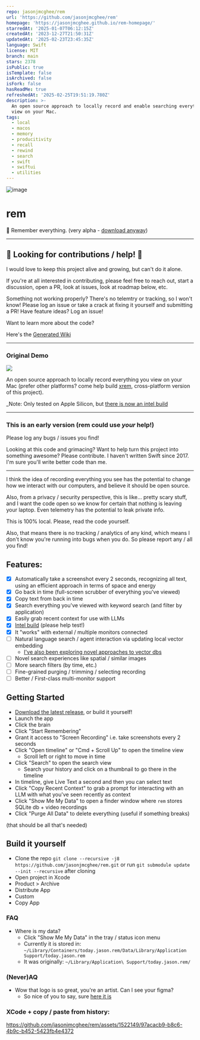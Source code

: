```yaml
---
repo: jasonjmcghee/rem
url: 'https://github.com/jasonjmcghee/rem'
homepage: 'https://jasonjmcghee.github.io/rem-homepage/'
starredAt: '2025-01-07T06:12:15Z'
createdAt: '2023-12-27T21:50:31Z'
updatedAt: '2025-02-23T23:45:35Z'
language: Swift
license: MIT
branch: main
stars: 2378
isPublic: true
isTemplate: false
isArchived: false
isFork: false
hasReadMe: true
refreshedAt: '2025-02-25T19:51:19.780Z'
description: >-
  An open source approach to locally record and enable searching everything you
  view on your Mac.
tags:
  - local
  - macos
  - memory
  - producitivity
  - recall
  - rewind
  - search
  - swift
  - swiftui
  - utilities
---
```


![image](https://github.com/jasonjmcghee/rem/assets/1522149/bc7368dc-90b5-42a3-abba-9d365b368ddb)

# rem

🧠 Remember everything. (very alpha - [download anyway](https://github.com/jasonjmcghee/rem/releases))

---

## 🚨 Looking for contributions / help! 🚨
I would love to keep this project alive and growing, but can't do it alone.

If you're at all interested in contributing, please feel free to reach out, start a discussion, open a PR, look at issues, look at roadmap below, etc.

Something not working properly? There's no telemtry or tracking, so I won't know! Please log an issue or take a crack at fixing it yourself and
submitting a PR! Have feature ideas? Log an issue!

Want to learn more about the code?

Here's the [Generated Wiki](https://wiki.mutable.ai/jasonjmcghee/rem)

---

### Original Demo
<a href="https://www.loom.com/share/091a48b318f04f22bdada62716298948">
  <img style="max-width:300px;" src="https://cdn.loom.com/sessions/thumbnails/091a48b318f04f22bdada62716298948-with-play.gif">
</a>

An open source approach to locally record everything you view on your Mac (prefer other platforms? come help build [xrem](https://github.com/jasonjmcghee/xrem), cross-platform version of this project).

_Note: Only tested on Apple Silicon, but [there is now an intel build](https://github.com/jasonjmcghee/rem/releases)

---

### This is an early version (rem could use _your_ help!)

Please log any bugs / issues you find!

Looking at this code and grimacing? Want to help turn this project into something awesome? Please contribute. I haven't written Swift since 2017. I'm sure you'll write better code than me.

---

I think the idea of recording everything you see has the potential to change how we interact
with our computers, and believe it should be open source.

Also, from a privacy / security perspective, this is like... pretty scary stuff, and I want the code open
so we know for certain that nothing is leaving your laptop. Even telemetry has the potential to
leak private info.

This is 100% local. Please, read the code yourself.

Also, that means there is no tracking / analytics of any kind, which means I don't know you're running into bugs when you do. So please report any / all you find!

## Features:
- [x] Automatically take a screenshot every 2 seconds, recognizing all text, using an efficient approach in terms of space and energy
- [x] Go back in time (full-screen scrubber of everything you've viewed)
- [x] Copy text from back in time
- [x] Search everything you've viewed with keyword search (and filter by application)
- [x] Easily grab recent context for use with LLMs
- [x] [Intel build](https://github.com/jasonjmcghee/rem/releases) (please help test!)
- [x] It "works" with external / multiple monitors connected
- [ ] Natural language search / agent interaction via updating local vector embedding
    - [I've also been exploring novel approaches to vector dbs](https://github.com/jasonjmcghee/portable-hnsw)
- [ ] Novel search experiences like spatial / similar images
- [ ] More search filters (by time, etc.)
- [ ] Fine-grained purging / trimming / selecting recording
- [ ] Better / First-class multi-monitor support

## Getting Started

- [Download the latest release](https://github.com/jasonjmcghee/rem/releases), or build it yourself!
- Launch the app
- Click the brain
- Click "Start Remembering"
- Grant it access to "Screen Recording" i.e. take screenshots every 2 seconds
- Click "Open timeline" or "Cmd + Scroll Up" to open the timeline view
    - Scroll left or right to move in time
- Click "Search" to open the search view
    - Search your history and click on a thumbnail to go there in the timeline
- In timeline, give Live Text a second and then you can select text
- Click "Copy Recent Context" to grab a prompt for interacting with an LLM with what you've seen recently as context
- Click "Show Me My Data" to open a finder window where `rem` stores SQLite db + video recordings
- Click "Purge All Data" to delete everything (useful if something breaks)

(that should be all that's needed)

## Build it yourself

- Clone the repo `git clone --recursive -j8 https://github.com/jasonjmcghee/rem.git` or run `git submodule update --init --recursive` after cloning
- Open project in Xcode
- Product > Archive
- Distribute App
- Custom
- Copy App

### FAQ
- Where is my data?
    - Click "Show Me My Data" in the tray / status icon menu
    - Currently it is stored in: `~/Library/Containers/today.jason.rem/Data/Library/Application Support/today.jason.rem`
    - It was originally: `~/Library/Application\ Support/today.jason.rem/`

### (Never)AQ
- Wow that logo is so great, you're an artist. Can I see your figma?
    - So nice of you to say, sure [here it is](https://www.figma.com/file/Rr2vUXjsRb9SJMssQbEllA/rem-icons?type=design&node-id=0%3A1&mode=design&t=QhtJ7L1z4rIXTG4M-1)

### XCode + copy / paste from history:

https://github.com/jasonjmcghee/rem/assets/1522149/97acacb9-b8c6-4b9c-b452-5423fb4e4372
